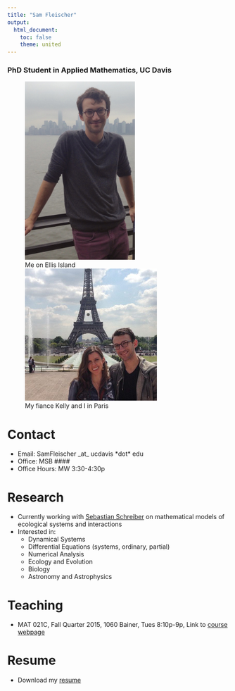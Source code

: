 ```yaml
---
title: "Sam Fleischer"
output:
  html_document:
    toc: false
    theme: united
---
```


### PhD Student in Applied Mathematics, UC Davis
 
<figure>
  <img src="IMG_1277.jpg" style="width: 250px;"/>
  <figcaption>Me on Ellis Island</figcaption>
  <img src="kelly_and_i.png" style="width: 300px;"/>
  <figcaption>My fiance Kelly and I in Paris</figcaption>
</figure> 

# Contact

- Email: SamFleischer \_at\_ ucdavis \*dot\* edu
- Office: MSB ####
- Office Hours: MW 3:30-4:30p

# Research

- Currently working with <a href="http://www-eve.ucdavis.edu/sschreiber/">Sebastian Schreiber</a> on mathematical models of ecological systems and interactions
- Interested in:
    - Dynamical Systems
    - Differential Equations (systems, ordinary, partial)
    - Numerical Analysis
    - Ecology and Evolution
    - Biology
    - Astronomy and Astrophysics

# Teaching

- MAT 021C, Fall Quarter 2015, 1060 Bainer, Tues 8:10p-9p, Link to <a href="https://smartsite.ucdavis.edu/portal/site/9bba5bd4-0ce1-49c1-bfaa-46d16aa1d5ca">course webpage</a> 

# Resume

- Download my <a href="Fleischer_Resume.pdf">resume</a>

<!-- 
## Education

- Ph.D. Applied Mathematics, UC Davis, Expected 2020
- B.S. Pure Mathematics, CSU Northridge, Awarded 2015
- A.S. Pure Mathematics, College of the Canyons, Awarded 2013

## Work Experience

- Software Computing Systems UG Student IV, NASA Jet Propulsion Laboratory, Pasadena, California, 2014-2015
- Summer Intern, NASA Jet Propulsion Laboratory, Pasadena, California, Summer 2014
- Private Mathematics Tutor, Self-Employed, 2007-Present

## Coursework

### Graduate (GPA: N/A)

- Applied Mathematics (In progress)
- Analysis (In progress)
- TA Training (In progress)
- Applied Math and PDE Seminar (In progress)

### Undergraduate (Major GPA: 3.98)

- Ordinary Differential Equations
- Partial Differential Equations
- Mathematical Modeling with Mathematica
- Scientific Computing with Python
- Advanced Calculus
- Foundations of Higher Mathematics
- Numerical Analysis
- Complex Variables
- Advanced Linear Algebra
- Abstract Algebra I
- Abstract Algebra II
- Probability Theory
- Independent Study (Stochastic Processes)
- Undergraduate Seminar (Set Theory) -->